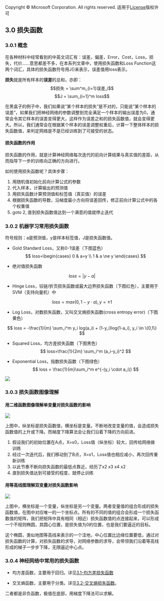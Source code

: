 Copyright © Microsoft Corporation. All rights reserved.
  适用于[License](https://github.com/Microsoft/ai-edu/blob/master/LICENSE.md)版权许可

## 3.0 损失函数

### 3.0.1 概念

在各种材料中经常看到的中英文词汇有：误差，偏差，Error，Cost，Loss，损失，代价......意思都差不多，在本系列文章中，使用损失函数和Loss Function这两个词汇，具体的损失函数符号用J()来表示，误差值用loss表示。

**损失**就是所有样本的**误差**的总和，亦即：
$$损失 = \sum^m_{i=1}误差_i$$
$$J = \sum_{i=1}^m loss$$


在黑盒子的例子中，我们如果说“某个样本的损失”是不对的，只能说“某个样本的误差”，如果我们把神经网络的参数调整到完全满足一个样本的输出误差为0，通常会令其它样本的误差变得更大，这样作为误差之和的损失函数值，就会变得更大。所以，我们通常会在根据某个样本的误差调整权重后，计算一下整体样本的损失函数值，来判定网络是不是已经训练到了可接受的状态。

#### 损失函数的作用

损失函数的作用，就是计算神经网络每次迭代的前向计算结果与真实值的差距，从而指导下一步的训练向正确的方向进行。

如何使用损失函数呢？具体步骤：

1. 用随机值初始化前向计算公式的参数
2. 代入样本，计算输出的预测值
3. 用损失函数计算预测值和标签值（真实值）的误差
4. 根据损失函数的导数，沿梯度最小方向将误差回传，修正前向计算公式中的各个权重值
5. goto 2, 直到损失函数值达到一个满意的值就停止迭代

### 3.0.2 机器学习常用损失函数

符号规则：a是预测值，y是样本标签值，J是损失函数值。

- Gold Standard Loss，又称0-1误差（下图蓝色）
$$
loss=\begin{cases} 0 & a=y \\ 1 & a \ne y \end{cases}
$$

- 绝对值损失函数

$$
loss = |y-a|
$$

- Hinge Loss，铰链/折页损失函数或最大边界损失函数（下图红色），主要用于SVM（支持向量机）中

$$
loss=max(0,1-y \cdot a), y=\pm 1
$$

- Log Loss，对数损失函数，又叫交叉熵损失函数(cross entropy error)（下图黄色）

$$
loss = -\frac{1}{m} \sum_i^m y_i log(a_i) + (1-y_i)log(1-a_i),  y_i \in \{0,1\}
$$

- Squared Loss，均方差损失函数（下图黑色）
$$
loss=\frac{1}{2m} \sum_i^m (a_i-y_i)^2
$$

- Exponential Loss，指数损失函数（下图绿色）
$$
loss = \frac{1}{m}\sum_i^m e^{-(y_i \cdot a_i)}
$$

<img src="..\Images\3\error_function.png"/>

### 3.0.3 损失函数图像理解

#### 用二维函数图像理解单变量对损失函数的影响

<img src="..\Images\2\gd2d.png">

上图中，纵坐标是损失函数值，横坐标是变量。不断地改变变量的值，会造成损失函数值的上升或下降。而梯度下降算法会让我们沿着下降的方向前进。

1. 假设我们的初始位置在A点，X=x0，Loss值（纵坐标）较大，回传给网络做训练
2. 经过一次迭代后，我们移动到了B点，X=x1，Loss值也相应减小，再次回传重新训练
3. 以此节奏不断向损失函数的最低点靠近，经历了x2 x3 x4 x2
4. 直到损失值达到可接受的程度，就停止训练

#### 用等高线图理解双变量对损失函数影响

<img src="..\Images\2\gd3d.png">

上图中，横坐标是一个变量，纵坐标是另一个变量。两者变量值的组合形成的损失函数值，在图中对应唯一的一个坐标点。所有的不同的值的组合会形成一个损失函数值的矩阵，我们把矩阵中具有相同（相近）损失函数值的点连接起来，可以形成一个不规则椭圆，其圆心位置，是损失值为0的位置，也是我们要逼近的目标。

这个椭圆，类似地图等高线来表示的一个洼地，中心位置比边缘位置要低，通过对损失函数的计算，对损失函数的求导，对网络参数的求导，会带领我们沿着等高线形成的梯子一步步下降，无限逼近中心点。

### 3.0.4 神经网络中常用的损失函数

- 均方差函数，主要用于回归。详见[3.1-均方差损失函数](03.1-均方差损失函数.md)

- 交叉熵函数，主要用于分类。详见[3.2-交叉熵损失函数](03.2-交叉熵损失函数.md)。

二者都是非负函数，极值在底部，用梯度下降法可以求解。
